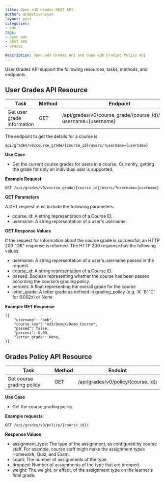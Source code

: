 ```yaml
---
title: Open edX Grades REST API
author: ariestiyansyah
layout: post
categories:
- edx
tags:
- open edx
- REST API
- Grades

description: Open edX Grades API and Open edX Grading Policy API
---
```


User Grades API support the following resources, tasks, methods, and endpoints

## User Grades API Resource


| Task	| Method | Endpoint |
|------------|------------|--------------|
| Get user grade information | GET | /api/grades/v0/course_grade/{course_id}/users/?username={username} |

The endpoint to get the details for a course is 
```
api/grades/v0/course_grade/{course_id}/users/?username={username}
```

**Use Case**

- Get the current course grades for users in a course.
Currently, getting the grade for only an individual user is supported.

**Example Request**

```
GET /api/grades/v0/course_grade/{course_id}/users/?username={username}
```


**GET Parameters**

A GET request must include the following parameters.

- course_id: A string representation of a Course ID.
- username: A string representation of a user's username.


**GET Response Values**

If the request for information about the course grade is successful, an HTTP 200 "OK" response is returned.
The HTTP 200 response has the following values.

- username: A string representation of a user's username passed in the request.
- course_id: A string representation of a Course ID.
-  passed: Boolean representing whether the course has been passed according the course's grading policy.
- percent: A float representing the overall grade for the course
- letter_grade: A letter grade as defined in grading_policy (e.g. 'A' 'B' 'C' for 6.002x) or None

**Example GET Response**

```
[{
    "username": "bob",
    "course_key": "edX/DemoX/Demo_Course",
    "passed": false,
    "percent": 0.03,
    "letter_grade": None,
}]
```

## Grades Policy API Resource

| Task | Method | Endoint |
|-------|-------------|------------|
| Get course grading policy | GET | /api/grades/v0/policy/{course_id}/ |

**Use Case**

- Get the course grading policy.

**Example requests**:

```
GET /api/grades/v0/policy/{course_id}/
```

**Response Values**

- assignment_type: The type of the assignment, as configured by course
 staff. For example, course staff might make the assignment types Homework, Quiz, and Exam.
- count: The number of assignments of the type.
- dropped: Number of assignments of the type that are dropped.
- weight: The weight, or effect, of the assignment type on the learner's final grade.


